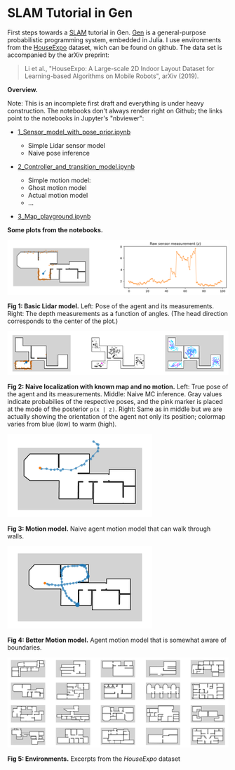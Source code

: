 # SLAM Tutorial in Gen

First steps towards a [SLAM](https://en.wikipedia.org/wiki/Simultaneous_localization_and_mapping) tutorial in Gen. [Gen](https://www.gen.dev/)  is a general-purpose probabilistic programming system, embedded in Julia. I use environments from the [HouseExpo](https://github.com/TeaganLi/HouseExpo) dataset, wich can be found on github. The data set is accompanied by the arXiv preprint:

> Li et al., "HouseExpo: A Large-scale 2D Indoor Layout Dataset for 
> Learning-based Algorithms on Mobile Robots", arXiv (2019).



**Overview.**

Note: This is an incomplete first draft and everything is under heavy construction.
The notebooks don't always render right on Github; the links point to the notebooks in Jupyter's "nbviewer":

- [1_Sensor_model_with_pose_prior.ipynb](https://nbviewer.jupyter.org/github/mirkoklukas/prob-slam-in-gen/blob/master/1_Sensor_model_with_pose_prior.ipynb.ipynb)
	- Simple Lidar sensor model 
	- Naive pose inference
	
- [2_Controller_and_transition_model.ipynb](https://nbviewer.jupyter.org/github/mirkoklukas/prob-slam-in-gen/blob/master/2_Controller_and_transition_model.ipynb)
	- Simple motion model:
	- Ghost motion model
	- Actual motion model
	- ...

- [3_Map_playground.ipynb](https://nbviewer.jupyter.org/github/mirkoklukas/prob-slam-in-gen/blob/master/3_Map_playground.ipynb)


**Some plots from the notebooks.**

![Sensor Image](png/sensor.png)

**Fig 1: Basic Lidar model.** 
Left: Pose of the agent and its measurements. 
Right: The depth measurements as a function of angles. 
(The head direction corresponds to the center of the plot.)


![Naive Localization Image](png/naive_localization.png)

**Fig 2: Naive localization with known map and no motion.**
Left: True pose of the agent and its measurements. Middle: Naive MC inference. Gray values indicate probabilies of the respective poses, and the pink marker is placed at the mode of the posterior `p(x | z)`. Right: Same as in middle but we are actually showing the orientation of the agent not only its position; colormap varies from blue (low) to warm (high).

![Ghost model](png/ghost.png)

**Fig 3: Motion model.** 
Naive agent motion model that can walk through walls.

![Ghost model](png/motion_2.png)

**Fig 4: Better Motion model.** 
Agent motion model that is somewhat aware of boundaries.

![Sensor Image](png/house_expo.png)

**Fig 5: Environments.** 
Excerpts from the *HouseExpo* dataset